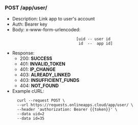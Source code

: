 ### POST /app/user/
* Description: Link app to user's account
* Auth: Bearer key
* Body: x-www-form-urlencoded: 
  ```
                              [uid -- user id
                               id  --  app id]
* Response:
    * 200: **SUCCESS**
    * 401: **INVALID_TOKEN**
    * 401: **IP_CHANGE**
    * 403: **ALREADY_LINKED**
    * 403: **INSUFFICIENT_FUNDS**
    * 404: **NOT_FOUND**
* Example cURL:
  ```
    curl --request POST \
    --url https://requests.onlineapps.cloud/app/user/ \
    --header 'authorization: Bearer {{token}}' \
    --data uid=2
    --data id=35
